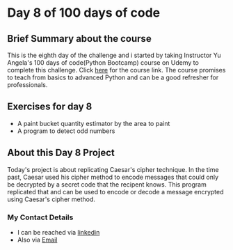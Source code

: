 # Day 8 of 100 days of code 

## **Brief Summary about the course**
 This is the eighth day of the challenge and i  started by taking Instructor Yu Angela's 100 days of code(Python Bootcamp) course on Udemy to complete this challenge. Click [here](https://www.udemy.com/course/100-days-of-code) for the course link. The course promises to teach from basics to advanced Python and can be a good refresher for professionals.


## **Exercises for day 8**

- A paint bucket quantity estimator by the area to paint
- A program to detect odd numbers


## **About this Day 8 Project**
Today's project is about replicating Caesar's cipher technique. In the time past, Caesar used his cipher method to encode messages that could only be decrypted by a secret code that the recipent knows. This program replicated that and can be used to encode or decode a message encrypted using Caesar's cipher method. 


### My Contact Details
- I can be reached via [linkedin](www.linkedin.com/oludolapo-oketunji)
- Also via [Email](oketunjioludolapo1@gmail.com)
